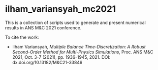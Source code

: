 # ilham_variansyah_mc2021

This is a collection of scripts used to generate and present numerical results in ANS M&C 2021 conference.

To cite the work:
- Ilham Variansyah, *Multiple Balance Time-Discretization: A Robust Second-Order Method for Multi-Physics Simulations*, Proc. ANS M&C 2021, Oct. 3-7 (2021), pp. 1936-1945, 2021. DOI: dx.doi.org/10.13182/M&C21-33849
